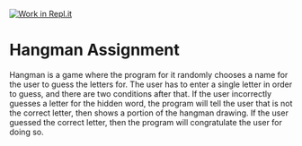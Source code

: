 [![Work in Repl.it](https://classroom.github.com/assets/work-in-replit-14baed9a392b3a25080506f3b7b6d57f295ec2978f6f33ec97e36a161684cbe9.svg)](https://classroom.github.com/online_ide?assignment_repo_id=350254&assignment_repo_type=GroupAssignmentRepo)
# Hangman Assignment

Hangman is a game where the program for it randomly chooses a name for the user to guess the letters for. The user has to enter a single letter in order to guess, and there are two conditions after that. If the user incorrectly guesses a letter for the hidden word, the program will tell the user that is not the correct letter, then shows a portion of the hangman drawing. If the user guessed the correct letter, then the program will congratulate the user for doing so.
